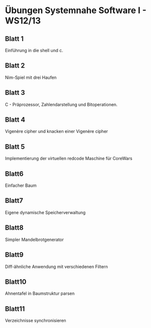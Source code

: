 Übungen Systemnahe Software I - WS12/13
=======================================
Blatt 1
-------
Einführung in die shell und c.

Blatt 2
-------
Nim-Spiel mit drei Haufen

Blatt 3
-------
C - Präprozessor, Zahlendarstellung und Bitoperationen.

Blatt 4
-------
Vigenère cipher und knacken einer Vigenère cipher

Blatt 5
-------
Implementierung der virtuellen redcode Maschine für CoreWars

Blatt6
------
Einfacher Baum

Blatt7
------
Eigene dynamische Speicherverwaltung

Blatt8
------
Simpler Mandelbrotgenerator

Blatt9
------
Diff-ähnliche Anwendung mit verschiedenen Filtern

Blatt10
-------
Ahnentafel in Baumstruktur parsen

Blatt11
-------
Verzeichnisse synchronisieren
